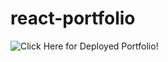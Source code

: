 # react-portfolio

![Click Here for Deployed Portfolio!](https://gavinreid0.github.io/react-portfolio/)
